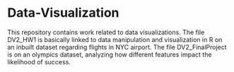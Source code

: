 # Data-Visualization
This repository contains work related to data visualizations.
The file DV2_HW1 is basically linked to data manipulation and visualization in R on an inbuilt dataset regarding flights in NYC airport.
The file DV2_FinalProject is on an olympics dataset, analyzing how different features impact the likelihood of success.

